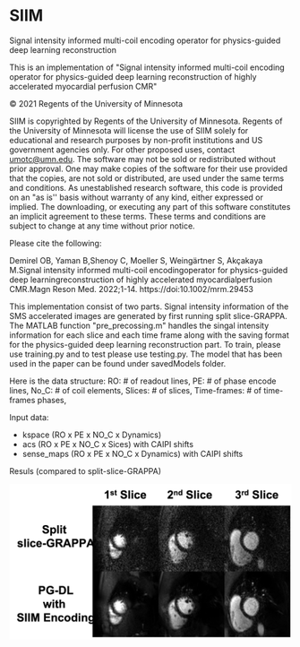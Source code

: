 # SIIM
Signal intensity informed multi-coil encoding operator for physics-guided deep learning reconstruction

This is an implementation of "Signal intensity informed multi-coil encoding operator for physics-guided deep learning reconstruction of highly accelerated myocardial perfusion CMR"

© 2021 Regents of the University of Minnesota

SIIM is copyrighted by Regents of the University of Minnesota. Regents of the University of Minnesota will license the use of SIIM solely for educational and research purposes by non-profit institutions and US government agencies only. For other proposed uses, contact umotc@umn.edu. The software may not be sold or redistributed without prior approval. One may make copies of the software for their use provided that the copies, are not sold or distributed, are used under the same terms and conditions. As unestablished research software, this code is provided on an "as is'' basis without warranty of any kind, either expressed or implied. The downloading, or executing any part of this software constitutes an implicit agreement to these terms. These terms and conditions are subject to change at any time without prior notice.

Please cite the following:

Demirel OB, Yaman B,Shenoy C, Moeller S, Weingärtner S, Akçakaya M.Signal intensity informed multi-coil encodingoperator for physics-guided deep learningreconstruction of highly accelerated myocardialperfusion CMR.Magn Reson Med. 2022;1-14. 
https://doi:10.1002/mrm.29453

This implementation consist of two parts. Signal intensity information of the SMS accelerated images are generated by first running split slice-GRAPPA. The MATLAB function "pre_precossing.m" handles the singal intensity information for each slice and each time frame along with the saving format for the physics-guided deep learning reconstruction part. To train, please use training.py and to test please use testing.py. The model that has been used in the paper can be found under savedModels folder. 

Here is the data structure:
RO:          # of readout lines,
PE:          # of phase encode lines,
No_C:        # of coil elements,
Slices:      # of slices,
Time-frames: # of time-frames phases,

Input data:
- kspace (RO x PE x NO_C x Dynamics)
- acs (RO x PE x NO_C x Sices) with CAIPI shifts
- sense_maps (RO x PE x NO_C x Dynamics) with CAIPI shifts


Resuls (compared to split-slice-GRAPPA)

![Output](images/res2.png)

 

